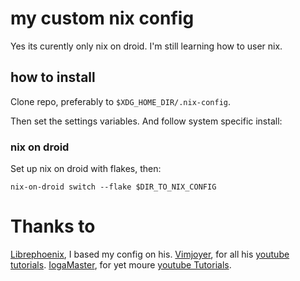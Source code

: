 # my custom nix config
Yes its curently only nix on droid.
I'm still learning how to user nix.

## how to install
Clone repo, preferably to ```$XDG_HOME_DIR/.nix-config```.

Then set the settings variables.
And follow system specific install:

### nix on droid
Set up nix on droid with flakes, then:
```
nix-on-droid switch --flake $DIR_TO_NIX_CONFIG
```

# Thanks to
[Librephoenix](github.com/librephoenix), I based my config on his.
[Vimjoyer](github.com/vimjoyer), for all his [youtube tutorials](youtube.com/@vimjoyer).
[IogaMaster](github.com/IogaMaster), for yet moure [youtube Tutorials](youtube.com/@IogaMaster).
